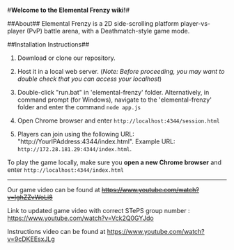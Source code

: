 #**Welcome to the Elemental Frenzy wiki!**#


##About##
Elemental Frenzy is a 2D side-scrolling platform player-vs-player (PvP) battle arena, with a Deathmatch-style game mode.

##Installation Instructions##
1) Download or clone our repository.

2) Host it in a local web server. (_Note: Before proceeding, you may want to double check that you can access your localhost_)

3) Double-click "run.bat" in 'elemental-frenzy' folder. Alternatively, in command prompt (for Windows), navigate to the 'elemental-frenzy' folder and enter the command `node app.js`

4) Open Chrome browser and enter `http://localhost:4344/session.html`

5) Players can join using the following URL: "http://YourIPAddress:4344/index.html". Example URL: `http://172.28.181.29:4344/index.html`. 

To play the game locally, make sure you **open a new Chrome browser** and enter `http://localhost:4344/index.html`


---

Our game video can be found at ~~https://www.youtube.com/watch?v=IghZZvWoLi8~~

Link to updated game video with correct STePS group number : https://www.youtube.com/watch?v=Vck2Q0GYJdo


Instructions video can be found at https://www.youtube.com/watch?v=9cDKEEsxJLg
